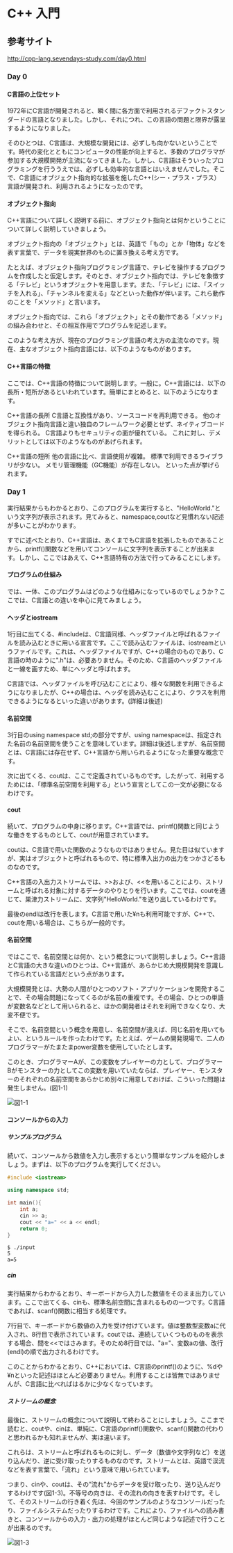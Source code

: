 # C++ 入門

## 参考サイト

http://cpp-lang.sevendays-study.com/day0.html

### Day 0
#### C言語の上位セット

1972年にC言語が開発されると、瞬く間に各方面で利用されるデファクトスタンダードの言語となりました。しかし、それにつれ、この言語の問題と限界が露呈するようになりました。

そのひとつは、C言語は、大規模な開発には、必ずしも向かないということです。時代の変化とともにコンピュータの性能が向上すると、多数のプログラマが参加する大規模開発が主流になってきました。しかし、C言語はそういったプログラミングを行ううえでは、必ずしも効率的な言語とはいえませんでした。そこで、C言語にオブジェクト指向的な拡張を施したC++(シー・プラス・プラス）言語が開発され、利用されるようになったのです。

#### オブジェクト指向

C++言語について詳しく説明する前に、オブジェクト指向とは何かということについて詳しく説明していきましょう。

オブジェクト指向の「オブジェクト」とは、英語で「もの」とか「物体」などを表す言葉で、データを現実世界のものに置き換える考え方です。

たとえば、オブジェクト指向プログラミング言語で、テレビを操作するプログラムを作成したと仮定します。そのとき、オブジェクト指向では、テレビを象徴する「テレビ」というオブジェクトを用意します。また、「テレビ」には、「スイッチを入れる」、「チャンネルを変える」などといった動作が伴います。これら動作のことを「メソッド」と言います。

オブジェクト指向では、これら「オブジェクト」とその動作である「メソッド」の組み合わせと、その相互作用でプログラムを記述します。

このような考え方が、現在のプログラミング言語の考え方の主流なのです。現在、主なオブジェクト指向言語には、以下のようなものがあります。

#### C++言語の特徴

ここでは、C++言語の特徴について説明します。一般に。C++言語には、以下の長所・短所があるといわれています。簡単にまとめると、以下のようになります。

C++言語の長所
C言語と互換性があり、ソースコードを再利用できる。
他のオブジェクト指向言語と違い独自のフレームワーク必要とせず、ネイティブコードを得られる。
C言語よりもセキュリティの面が優れている。
これに対し、デメリットとしては以下のようなものがあげられます。

C++言語の短所
他の言語に比べ、言語使用が複雑。
標準で利用できるライブラリが少ない。
メモリ管理機能（GC機能）が存在しない。
といった点が挙げられます。

### Day 1

実行結果からもわかるとおり、このプログラムを実行すると、"HelloWorld."という文字列が表示されます。見てみると、namespace,coutなど見慣れない記述が多いことがわかります。

すでに述べたとおり、C++言語は、あくまでもC言語を拡張したものであることから、printf()関数などを用いてコンソールに文字列を表示することが出来ます。しかし、ここではあえて、C++言語特有の方法で行ってみることにします。

#### プログラムの仕組み
では、一体、このプログラムはどのような仕組みになっているのでしょうか？ここでは、C言語との違いを中心に見てみましょう。

#### ヘッダとiostream
1行目に出てくる、#includeは、C言語同様、ヘッダファイルと呼ばれるファイルを読み込むときに用いる宣言です。ここで読み込むファイルは、iostreamというファイルです。これは、ヘッダファイルですが、C++の場合のものであり、C言語の時のように".h"は、必要ありません。そのため、C言語のヘッダファイルと一線を画すため、単にヘッダと呼ばれます。

C言語では、ヘッダファイルを呼び込むことにより、様々な関数を利用できるようになりましたが、C++の場合は、ヘッダを読み込むことにより、クラスを利用できるようになるといった違いがあります。(詳細は後述)

#### 名前空間
3行目のusing namespace std;の部分ですが、using namespaceは、指定された名前の名前空間を使うことを意味しています。詳細は後述しますが、名前空間とは、C言語には存在せず、C++言語から用いられるようになった重要な概念です。

次に出てくる、coutは、ここで定義されているものです。したがって、利用するためには、「標準名前空間を利用する」という宣言としてこの一文が必要になるわけです。

#### cout
続いて、プログラムの中身に移ります。C++言語では、printf()関数と同じような働きをするものとして、coutが用意されています。

coutは、C言語で用いた関数のようなものではありません。見た目は似ていますが、実はオブジェクトと呼ばれるもので、特に標準入出力の出力をつかさどるものなのです。

C++言語の入出力ストリームでは、>>および、<<を用いることにより、ストリームと呼ばれる対象に対するデータのやりとりを行います。ここでは、coutを通じて、巣津力ストリームに、文字列"HelloWorld."を送り出しているわけです。

最後のendlは改行を表します。C言語で用いた¥nも利用可能ですが、C++で、coutを用いる場合は、こちらが一般的です。

#### 名前空間

ではここで、名前空間とは何か、という概念について説明しましょう。C++言語とC言語の大きな違いのひとつは、C++言語が、あらかじめ大規模開発を意識して作られている言語だという点があります。

大規模開発とは、大勢の人間がひとつのソフト・アプリケーションを開発することで、その場合問題になってくるのが名前の重複です。その場合、ひとつの単語が変数名などとして用いられると、ほかの開発者はそれを利用できなくなり、大変不便です。

そこで、名前空間という概念を用意し、名前空間が違えば、同じ名前を用いてもよい、というルールを作ったわけです。たとえば、ゲームの開発現場で、二人のプログラマーがたまたまpower変数を使用していたとします。

このとき、プログラマーAが、この変数をプレイヤーの力として、プログラマーBがモンスターの力としてこの変数を用いていたならば、プレイヤー、モンスターのそれぞれの名前空間をあらかじめ別々に用意しておけば、こういった問題は発生しません。(図1-1)

![図1-1](http://cpp-lang.sevendays-study.com/img/fig1-1.png)


#### コンソールからの入力

##### サンプルプログラム

続いて、コンソールから数値を入力し表示するという簡単なサンプルを紹介しましょう。まずは、以下のプログラムを実行してください。

```cpp
#include <iostream>

using namespace std;

int main(){
    int a;
    cin >> a;
    cout << "a=" << a << endl;
    return 0;
}
```

```shell
$ ./input
5
a=5
```

##### cin

実行結果からわかるとおり、キーボードから入力した数値をそのまま出力しています。ここで出てくる、cinも、標準名前空間に含まれるものの一つです。C言語であれば、scanf()関数に相当する処理です。

7行目で、キーボードから数値の入力を受け付けています。値は整数型変数aに代入され、8行目で表示されています。coutでは、連続していくつものものを表示する場合、間を<<ではさみます。そのため8行目では、"a="、変数aの値、改行(endl)の順で出力されるわけです。

このことからわかるとおり、C++においては、C言語のprintf()のように、%dや¥nといった記述はほとんど必要ありません。利用することは皆無ではありませんが、C言語に比べればはるかに少なくなっています。

##### ストリームの概念

最後に、ストリームの概念について説明して終わることにしましょう。ここまで読むと、coutや、cinは、単純に、C言語のprintf()関数や、scanf()関数の代わりと思われるかも知れませんが、実は違います。

これらは、ストリームと呼ばれるものに対し、データ（数値や文字列など）を送り込んだり、逆に受け取ったりするものなのです。ストリームとは、英語で渓流などを表す言葉で、「流れ」という意味で用いられています。

つまり、cinや、coutは、その”流れ”からデータを受け取ったり、送り込んだりするわけです(図1-3)。不等号の向きは、その流れの向きを表すわけです。そして、そのストリームの行き着く先は、今回のサンプルのようなコンソールだったり、ファイルシステムだったりするわけです。これにより、ファイルへの読み書きと、コンソールからの入力・出力の処理がほとんど同じような記述で行うことが出来るのです。



![図1-3](http://cpp-lang.sevendays-study.com/img/fig1-3.png)
